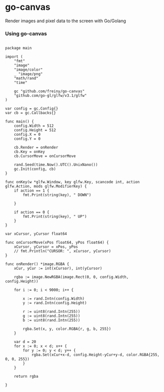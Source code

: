 # go-canvas
Render images and pixel data to the screen with Go/Golang

### Using go-canvas

<pre><code>
package main

import (
	"fmt"
	"image"
	"image/color"
	_ "image/png"
	"math/rand"
	"time"

	gc "github.com/freiny/go-canvas"
	"github.com/go-gl/glfw/v3.1/glfw"
)

var config = gc.Config{}
var cb = gc.Callbacks{}

func main() {
	config.Width = 512
	config.Height = 512
	config.X = 0
	config.Y = 0

	cb.Render = onRender
	cb.Key = onKey
	cb.CursorMove = onCursorMove

	rand.Seed(time.Now().UTC().UnixNano())
	gc.Init(config, cb)
}

func onKey(w *glfw.Window, key glfw.Key, scancode int, action glfw.Action, mods glfw.ModifierKey) {
	if action == 1 {
		fmt.Print(string(key), " DOWN")

	}

	if action == 0 {
		fmt.Print(string(key), " UP")
	}
}

var xCursor, yCursor float64

func onCursorMove(xPos float64, yPos float64) {
	xCursor, yCursor = xPos, yPos
	// fmt.Println("CURSOR: ", xCursor, yCursor)
}

func onRender() *image.RGBA {
	xCur, yCur := int(xCursor), int(yCursor)

	rgba := image.NewRGBA(image.Rect(0, 0, config.Width, config.Height))

	for i := 0; i < 9000; i++ {

		x := rand.Intn(config.Width)
		y := rand.Intn(config.Height)

		r := uint8(rand.Intn(255))
		g := uint8(rand.Intn(255))
		b := uint8(rand.Intn(255))

		rgba.Set(x, y, color.RGBA{r, g, b, 255})
	}

	var d = 20
	for x := 0; x < d; x++ {
		for y := 0; y < d; y++ {
			rgba.Set(xCur+x-d, config.Height-yCur+y-d, color.RGBA{255, 0, 0, 255})
		}
	}

	return rgba

}
</code></pre>
